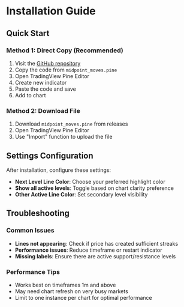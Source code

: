 # Installation Guide

## Quick Start

### Method 1: Direct Copy (Recommended)
1. Visit the [GitHub repository](your-repo-url)
2. Copy the code from `midpoint_moves.pine`
3. Open TradingView Pine Editor
4. Create new indicator
5. Paste the code and save
6. Add to chart

### Method 2: Download File
1. Download `midpoint_moves.pine` from releases
2. Open TradingView Pine Editor
3. Use "Import" function to upload the file

## Settings Configuration

After installation, configure these settings:
- **Next Level Line Color**: Choose your preferred highlight color
- **Show all active levels**: Toggle based on chart clarity preference
- **Other Active Line Color**: Set secondary level visibility

## Troubleshooting

### Common Issues
- **Lines not appearing**: Check if price has created sufficient streaks
- **Performance issues**: Reduce timeframe or restart indicator
- **Missing labels**: Ensure there are active support/resistance levels

### Performance Tips
- Works best on timeframes 1m and above
- May need chart refresh on very busy markets
- Limit to one instance per chart for optimal performance

